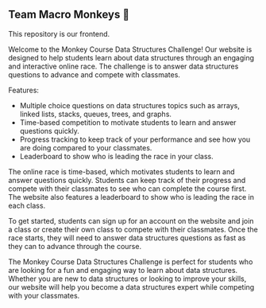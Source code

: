 ## Team Macro Monkeys 🐒

This repository is our frontend.

Welcome to the Monkey Course Data Structures Challenge! Our website is designed to help students learn about data structures through an engaging and interactive online race. The challenge is to answer data structures questions to advance and compete with classmates.

Features:

- Multiple choice questions on data structures topics such as arrays, linked lists, stacks, queues, trees, and graphs.
- Time-based competition to motivate students to learn and answer questions quickly.
- Progress tracking to keep track of your performance and see how you are doing compared to your classmates.
- Leaderboard to show who is leading the race in your class.

The online race is time-based, which motivates students to learn and answer questions quickly. Students can keep track of their progress and compete with their classmates to see who can complete the course first. The website also features a leaderboard to show who is leading the race in each class.

To get started, students can sign up for an account on the website and join a class or create their own class to compete with their classmates. Once the race starts, they will need to answer data structures questions as fast as they can to advance through the course.

The Monkey Course Data Structures Challenge is perfect for students who are looking for a fun and engaging way to learn about data structures. Whether you are new to data structures or looking to improve your skills, our website will help you become a data structures expert while competing with your classmates.
